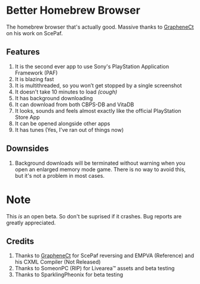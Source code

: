 # Better Homebrew Browser
The homebrew browser that's actually good. Massive thanks to [GrapheneCt](https://github.com/GrapheneCt) on his work on ScePaf.

## Features
1. It is the second ever app to use Sony's PlayStation Application Framework (PAF)
2. It is blazing fast
3. It is multithreaded, so you won’t get stopped by a single screenshot
4. It doesn't take 10 minutes to load *(cough)*
5. It has background downloading
6. It can download from both CBPS-DB and VitaDB
7. It looks, sounds and feels almost exactly like the official PlayStation Store App
8. It can be opened alongside other apps
9. It has tunes (Yes, I've ran out of things now)

## Downsides
1. Background downloads will be terminated without warning when you open an enlarged memory mode game. There is no way to avoid this, but it's not a problem in most cases. 

# Note
This *is* an open beta. So don't be suprised if it crashes. Bug reports are greatly appreciated.

## Credits
1. Thanks to [GrapheneCt](https://github.com/GrapheneCt) for ScePaf reversing and EMPVA (Reference) and his CXML Compiler (Not Released)
2. Thanks to SomeonPC (RIP) for Livearea™ assets and beta testing
3. Thanks to SparklingPheonix for beta testing
